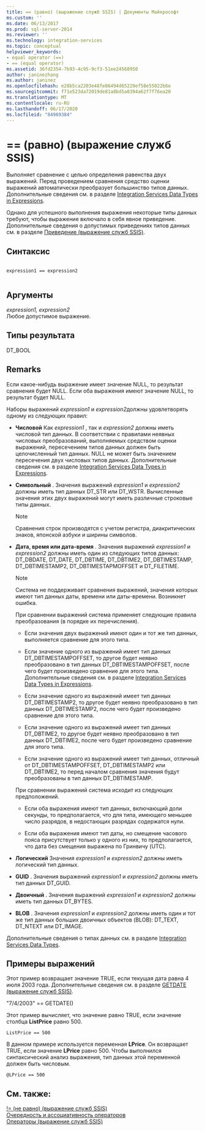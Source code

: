 ```yaml
---
title: == (равно) (выражение служб SSIS) | Документы Майкрософт
ms.custom: ''
ms.date: 06/13/2017
ms.prod: sql-server-2014
ms.reviewer: ''
ms.technology: integration-services
ms.topic: conceptual
helpviewer_keywords:
- equal operator (==)
- == (equal operator)
ms.assetid: 36fd2354-7b93-4c95-9cf3-51ee24568950
author: janinezhang
ms.author: janinez
ms.openlocfilehash: e28b5ca2203e48fe86494d65229ef58e55022b6e
ms.sourcegitcommit: f71e523da72019de81a8bd5a0394a62f7f76ea20
ms.translationtype: MT
ms.contentlocale: ru-RU
ms.lasthandoff: 06/17/2020
ms.locfileid: "84969384"
---
```

# <a name="-equal-ssis-expression"></a>== (равно) (выражение служб SSIS)
  Выполняет сравнение с целью определения равенства двух выражений. Перед проведением сравнения средство оценки выражений автоматически преобразует большинство типов данных. Дополнительные сведения см. в разделе [Integration Services Data Types in Expressions](integration-services-data-types-in-expressions.md).  
  
 Однако для успешного выполнения выражения некоторые типы данных требуют, чтобы выражение включало в себя явное приведение. Дополнительные сведения о допустимых приведениях типов данных см. в разделе [Приведение (выражение служб SSIS)](cast-ssis-expression.md).  
  
## <a name="syntax"></a>Синтаксис  
  
```  
  
expression1 == expression2  
  
```  
  
## <a name="arguments"></a>Аргументы  
 *expression1, expression2*  
 Любое допустимое выражение.  
  
## <a name="result-types"></a>Типы результата  
 DT_BOOL  
  
## <a name="remarks"></a>Remarks  
 Если какое-нибудь выражение имеет значение NULL, то результат сравнения будет NULL. Если оба выражения имеют значение NULL, то результат будет NULL.  
  
 Наборы выражений *expression1* и *expression2*должны удовлетворять одному из следующих правил:  
  
-   **Числовой** Как *expression1* , так и *expression2* должны иметь числовой тип данных. В соответствии с правилами неявных числовых преобразований, выполняемых средством оценки выражений, пересечением типов данных должен быть целочисленный тип данных. NULL не может быть значением пересечения двух числовых типов данных. Дополнительные сведения см. в разделе [Integration Services Data Types in Expressions](integration-services-data-types-in-expressions.md).  
  
-   **Символьный** . Значения выражений *expression1* и *expression2* должны иметь тип данных DT_STR или DT_WSTR. Вычисленные значения этих двух выражений могут иметь различные строковые типы данных.  
  
    > [!NOTE]  
    >  Сравнения строк производятся с учетом регистра, диакритических знаков, японской азбуки и ширины символов.  
  
-   **Дата, время или дата-время** . Значения выражений *expression1* и *expression2* должны иметь один из следующих типов данных: DT_DBDATE, DT_DATE, DT_DBTIME, DT_DBTIME2, DT_DBTIMESTAMP, DT_DBTIMESTAMP2, DT_DBTIMESTAPMOFFSET и DT_FILETIME.  
  
    > [!NOTE]  
    >  Система не поддерживает сравнения выражений, значения которых имеют тип данных даты, времени или даты-времени. Возникнет ошибка.  
  
     При сравнении выражений система применяет следующие правила преобразования (в порядке их перечисления).  
  
    -   Если значения двух выражений имеют один и тот же тип данных, выполняется сравнение для этого типа.  
  
    -   Если значение одного из выражений имеет тип данных DT_DBTIMESTAMPOFFSET, то другое будет неявно преобразовано в тип данных DT_DBTIMESTAMPOFFSET, после чего будет произведено сравнение для этого типа. Дополнительные сведения см. в разделе [Integration Services Data Types in Expressions](integration-services-data-types-in-expressions.md).  
  
    -   Если значение одного из выражений имеет тип данных DT_DBTIMESTAMP2, то другое будет неявно преобразовано в тип данных DT_DBTIMESTAMP2, после чего будет произведено сравнение для этого типа.  
  
    -   Если значение одного из выражений имеет тип данных DT_DBTIME2, то другое будет неявно преобразовано в тип данных DT_DBTIME2, после чего будет произведено сравнение для этого типа.  
  
    -   Если значение одного из выражений имеет тип данных, отличный от DT_DBTIMESTAMPOFFSET, DT_DBTIMESTAMP2 или DT_DBTIME2, то перед началом сравнения значения будут преобразованы в тип данных DT_DBTIMESTAMP.  
  
     При сравнении выражений система исходит из следующих предположений.  
  
    -   Если оба выражения имеют тип данных, включающий доли секунды, то предполагается, что для типа, имеющего меньшее число разрядов, в недостающих разрядах содержатся нули.  
  
    -   Если оба выражения имеют тип даты, но смещение часового пояса присутствует только у одного из них, то предполагается, что дата без смещения выражена по Гринвичу (UTC).  
  
-   **Логический** Значения *expression1* и *expression2* должны иметь логический тип данных.  
  
-   **GUID** . Значения выражений *expression1* и *expression2* должны иметь тип данных DT_GUID.  
  
-   **Двоичный** . Значения выражений *expression1* и *expression2* должны иметь тип данных DT_BYTES.  
  
-   **BLOB** . Значения *expression1* и *expression2* должны иметь один и тот же тип данных больших двоичных объектов (BLOB): DT_TEXT, DT_NTEXT или DT_IMAGE.  
  
 Дополнительные сведения о типах данных см. в разделе [Integration Services Data Types](../data-flow/integration-services-data-types.md).  
  
## <a name="expression-examples"></a>Примеры выражений  
 Этот пример возвращает значение TRUE, если текущая дата равна 4 июля 2003 года. Дополнительные сведения см. в разделе [GETDATE (выражение служб SSIS)](getdate-ssis-expression.md).  
  
 "7/4/2003" == GETDATE()  
  
 Этот пример вычисляет, что значение равно TRUE, если значение столбца **ListPrice** равно 500.  
  
```  
ListPrice == 500  
```  
  
 В данном примере используется переменная **LPrice**. Он возвращает TRUE, если значение **LPrice** равно 500. Чтобы выполнился синтаксический анализ выражения, тип данных этой переменной должен быть числовым.  
  
```  
@LPrice == 500  
```  
  
## <a name="see-also"></a>См. также:  
 [\!= (не равно) (выражение служб SSIS)](equal-ssis-expression.md)   
 [Очередность и ассоциативность операторов](operator-precedence-and-associativity.md)   
 [Операторы (выражение служб SSIS)](operators-ssis-expression.md)  
  
  
